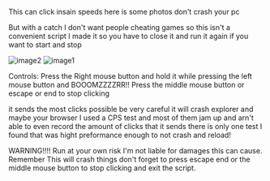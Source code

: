 This can click insain speeds here is some photos don't crash your pc

But with a catch I don't want people cheating games so this isn't a convenient script I made it so you have to close it and run it again if you want to start and stop

![image2](https://github.com/user-attachments/assets/59198afd-12da-4977-84a6-dcad11c25980)
![image1](https://github.com/user-attachments/assets/4712cea8-0497-4677-8ca6-6c701b2f6131)



Controls:
Press the Right mouse button and hold it while pressing the left mouse button and BOOOMZZZZRR!!
Press the middle mouse button or escape or end to stop clicking

it sends the most clicks possible be very careful it will crash explorer and maybe your browser 
I used a CPS test and most of them jam up and arn't able to even record the amount of clicks that it sends there is only one test I found that was hight preformance enough to not crash and reload!

WARNING!!!!
Run at your own risk
I'm not liable for damages this can cause.
Remember This will crash things don't forget to press escape end or the middle mouse button to stop clicking and exit the script.
